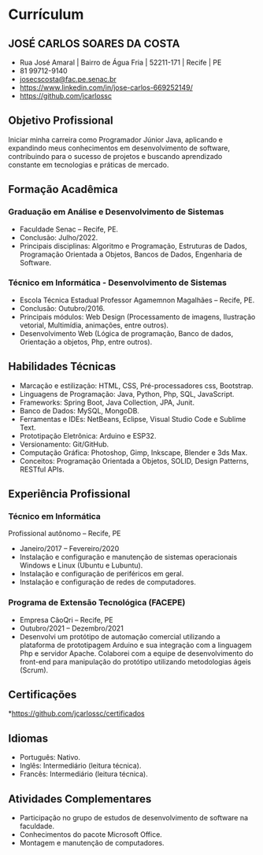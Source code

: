 # Currículum

## JOSÉ CARLOS SOARES DA COSTA
* Rua José Amaral | Bairro de Água Fria | 52211-171 | Recife | PE 
* 81 99712-9140 
* josecscosta@fac.pe.senac.br 
* https://www.linkedin.com/in/jose-carlos-669252149/                        
* https://github.com/jcarlossc

## Objetivo Profissional
Iniciar minha carreira como Programador Júnior Java, aplicando e expandindo meus conhecimentos em desenvolvimento de software, contribuindo para o sucesso de projetos e buscando aprendizado constante em tecnologias e práticas de mercado.

## Formação Acadêmica
### Graduação em Análise e Desenvolvimento de Sistemas
* Faculdade Senac – Recife, PE.
* Conclusão: Julho/2022.
* Principais disciplinas: Algoritmo e Programação, Estruturas de Dados, Programação Orientada a Objetos, Bancos de Dados, Engenharia de Software.
### Técnico em Informática - Desenvolvimento de Sistemas
* Escola Técnica Estadual Professor Agamemnon Magalhães – Recife, PE.
* Conclusão: Outubro/2016.
* Principais módulos: Web Design (Processamento de imagens, Ilustração vetorial, Multimídia, animações, entre outros).
* Desenvolvimento Web (Lógica de programação, Banco de dados, Orientação a objetos, Php, entre outros).


## Habilidades Técnicas
* Marcação e estilização: HTML, CSS, Pré-processadores css, Bootstrap.
* Linguagens de Programação: Java, Python, Php, SQL, JavaScript.
* Frameworks: Spring Boot, Java Collection, JPA, Junit.
* Banco de Dados: MySQL, MongoDB.
* Ferramentas e IDEs: NetBeans, Eclipse, Visual Studio Code e Sublime Text.
* Prototipação Eletrônica: Arduino e ESP32.
* Versionamento: Git/GitHub.
* Computação Gráfica: Photoshop, Gimp, Inkscape, Blender e 3ds Max.
* Conceitos: Programação Orientada a Objetos, SOLID, Design Patterns, RESTful APIs.

## Experiência Profissional
### Técnico em Informática
Profissional autônomo – Recife, PE
* Janeiro/2017 – Fevereiro/2020
* Instalação e configuração e manutenção de sistemas operacionais Windows e Linux (Ubuntu e Lubuntu). 
* Instalação e configuração de periféricos em geral.
* Instalação e configuração de redes de computadores.

### Programa de Extensão Tecnológica (FACEPE)
* Empresa CãoQri – Recife, PE
* Outubro/2021 – Dezembro/2021
* Desenvolvi um protótipo de automação comercial utilizando a plataforma de prototipagem Arduino e sua integração com a linguagem Php e servidor Apache.
Colaborei com a equipe de desenvolvimento do front-end para manipulação do protótipo utilizando metodologias ágeis (Scrum).

## Certificações
*https://github.com/jcarlossc/certificados

## Idiomas
* Português: Nativo.
* Inglês: Intermediário (leitura técnica).
* Francês: Intermediário (leitura técnica).

## Atividades Complementares
* Participação no grupo de estudos de desenvolvimento de software na faculdade.
* Conhecimentos do pacote Microsoft Office.
* Montagem e manutenção de computadores.


